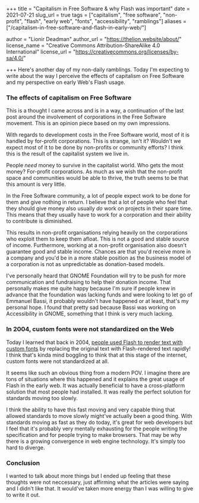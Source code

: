 +++
title = "Capitalism in Free Software & why Flash was important"
date = 2021-07-21
slug_url = true
tags = ["capitalism", "free software", "non-profit", "flash", "early web", "fonts", "accessibility", "ramblings"]
aliases = ["/capitalism-in-free-software-and-flash-in-early-web/"]

author = "Lionir Deadman"
author_url = "https://thelion.website/about/"
license_name = "Creative Commons Attribution-ShareAlike 4.0 International"
license_url = "https://creativecommons.org/licenses/by-sa/4.0/"

+++
Here's another day of my non-daily ramblings. Today I'm expecting to write about the way I perceive the effects of capitalism on Free Software and my perspective on early Web's Flash usage.
<!--more-->

### The effects of capitalism on Free Software

This is a thought I came across and is in a way, a continuation of the last post around the involvement of corporations in the Free Software movement. This is an opinion piece based on my own impressions.

With regards to development costs in the Free Software world, most of it is handled by for-profit corporations. This is strange, isn't it? Wouldn't we expect most of it to be done by non-profits or community efforts? I think this is the result of the capitalist system we live in.

People *need* money to survive in the capitalist world. Who gets the most money? For-profit corporations. As much as we wish that the non-profit space and communities would be able to thrive, the truth seems to be that this amount is very little.

In the Free Software community, a lot of people expect work to be done for them and give nothing in return. I believe that a lot of people who feel that they should give money also usually *do* work on projects in their spare time. This means that they usually have to work for a corporation and their ability to contribute is diminished.

This results in non-profit organisations relying heavily on the corporations who exploit them to keep them afloat. This is not a good and stable source of income. Furthermore, working at a non-profit organisation also doesn't guarantee good and stable income. Chances are that you'd receive more in a company and you'd be in a more stable position as the business model of a corporation is not as unpredictable as donation-based models.

I've personally heard that GNOME Foundation will try to be push for more communication and fundraising to help their donation income. That personally makes me quite happy because I'm sure if people knew in advance that the foundation was lacking funds and were looking to let go of Emmanuel Bassi, it probably wouldn't have happened or at least, that's my personal hope. I found that pretty sad because Bassi was working on Accessibility in GNOME, something that I think is very much lacking.

### In 2004, custom fonts were not standardized on the Web

Today I learned that back in 2004, [people used Flash to render text with custom fonts](https://mikeindustries.com/blog/archive/2004/08/sifr) by replacing the original text with Flash-rendered text rapidly! I think that's kinda mind boggling to think that at this stage of the internet, custom fonts were not standardized at all.

It seems like such an obvious thing from a modern POV. I imagine there are tons of situations where this happened and it explains the great usage of Flash in the early web. It was actually beneficial to have a cross-platform solution that most people had installed. It was really the perfect solution for standards moving too slowly.

I think the ability to have this fast moving and very capable thing that allowed standards to move slowly might've actually been a good thing. With standards moving as fast as they do today, it's great for web developers but I feel that it's probably very mentally exhausting for the people writing the specification and for people trying to make browsers. That may be why there is a growing convergence in web engine technology. It's simply too hard to diverge.

### Conclusion

I wanted to talk about more things but I ended up feeling that these thoughts were not neccessary, just affirming what the articles were saying and I didn't like that. It would've taken more energy than I was willing to give to write it out.
